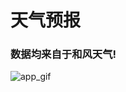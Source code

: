 # 天气预报
### 数据均来自于和风天气!
![app_gif](https://github.com/pangyu646182805/weathertest/blob/master/screen.gif)
